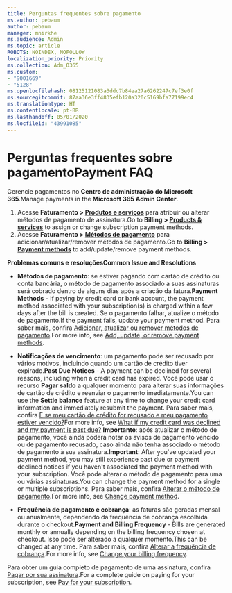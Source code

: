 ```yaml
---
title: Perguntas frequentes sobre pagamento
ms.author: pebaum
author: pebaum
manager: mnirkhe
ms.audience: Admin
ms.topic: article
ROBOTS: NOINDEX, NOFOLLOW
localization_priority: Priority
ms.collection: Adm_O365
ms.custom:
- "9001669"
- "5128"
ms.openlocfilehash: 08125121083a3ddc7b84ea27a6262247c7ef3e0f
ms.sourcegitcommit: 87aa36e3ff4835efb120a320c5169bfa77199ec4
ms.translationtype: HT
ms.contentlocale: pt-BR
ms.lasthandoff: 05/01/2020
ms.locfileid: "43991085"
---
```

# <a name="payment-faq"></a><span data-ttu-id="ca18d-102">Perguntas frequentes sobre pagamento</span><span class="sxs-lookup"><span data-stu-id="ca18d-102">Payment FAQ</span></span>

<span data-ttu-id="ca18d-103">Gerencie pagamentos no **Centro de administração do Microsoft 365**.</span><span class="sxs-lookup"><span data-stu-id="ca18d-103">Manage payments in the **Microsoft 365 Admin Center**.</span></span> 

1. <span data-ttu-id="ca18d-104">Acesse **Faturamento > [Produtos e serviços](https://go.microsoft.com/fwlink/p/?linkid=842054)** para atribuir ou alterar métodos de pagamento de assinatura.</span><span class="sxs-lookup"><span data-stu-id="ca18d-104">Go to **Billing > [Products & services](https://go.microsoft.com/fwlink/p/?linkid=842054)** to assign or change subscription payment methods.</span></span>
2. <span data-ttu-id="ca18d-105">Acesse **Faturamento > [Métodos de pagamento](https://go.microsoft.com/fwlink/p/?linkid=2018806)** para adicionar/atualizar/remover métodos de pagamento.</span><span class="sxs-lookup"><span data-stu-id="ca18d-105">Go to **Billing > [Payment methods](https://go.microsoft.com/fwlink/p/?linkid=2018806)** to add/update/remove payment methods.</span></span>

<span data-ttu-id="ca18d-106">**Problemas comuns e resoluções**</span><span class="sxs-lookup"><span data-stu-id="ca18d-106">**Common Issue and Resolutions**</span></span>

- <span data-ttu-id="ca18d-107">**Métodos de pagamento**: se estiver pagando com cartão de crédito ou conta bancária, o método de pagamento associado a suas assinaturas será cobrado dentro de alguns dias após a criação da fatura.</span><span class="sxs-lookup"><span data-stu-id="ca18d-107">**Payment Methods** - If paying by credit card or bank account, the payment method associated with your subscription(s) is charged within a few days after the bill is created.</span></span> <span data-ttu-id="ca18d-108">Se o pagamento falhar, atualize o método de pagamento.</span><span class="sxs-lookup"><span data-stu-id="ca18d-108">If the payment fails, update your payment method.</span></span> <span data-ttu-id="ca18d-109">Para saber mais, confira [Adicionar, atualizar ou remover métodos de pagamento](https://go.microsoft.com/fwlink/?linkid=2118133).</span><span class="sxs-lookup"><span data-stu-id="ca18d-109">For more info, see [Add, update, or remove payment methods](https://go.microsoft.com/fwlink/?linkid=2118133).</span></span>

- <span data-ttu-id="ca18d-110">**Notificações de vencimento**: um pagamento pode ser recusado por vários motivos, incluindo quando um cartão de crédito tiver expirado.</span><span class="sxs-lookup"><span data-stu-id="ca18d-110">**Past Due Notices** - A payment can be declined for several reasons, including when a credit card has expired.</span></span> <span data-ttu-id="ca18d-111">Você pode usar o recurso **Pagar saldo** a qualquer momento para alterar suas informações de cartão de crédito e reenviar o pagamento imediatamente.</span><span class="sxs-lookup"><span data-stu-id="ca18d-111">You can use the **Settle balance** feature at any time to change your credit card information and immediately resubmit the payment.</span></span> <span data-ttu-id="ca18d-112">Para saber mais, confira [E se meu cartão de crédito for recusado e meu pagamento estiver vencido?](https://docs.microsoft.com/microsoft-365/commerce/billing-and-payments/pay-for-your-subscription?view=o365-worldwide#what-if-my-credit-card-was-declined-and-my-payment-is-past-due)</span><span class="sxs-lookup"><span data-stu-id="ca18d-112">For more info, see [What if my credit card was declined and my payment is past due?](https://docs.microsoft.com/microsoft-365/commerce/billing-and-payments/pay-for-your-subscription?view=o365-worldwide#what-if-my-credit-card-was-declined-and-my-payment-is-past-due)</span></span> <span data-ttu-id="ca18d-113">**Importante**: após atualizar o método de pagamento, você ainda poderá notar os avisos de pagamento vencido ou de pagamento recusado, caso ainda não tenha associado o método de pagamento à sua assinatura.</span><span class="sxs-lookup"><span data-stu-id="ca18d-113">**Important**: After you've updated your payment method, you may still experience past due or payment declined notices if you haven't associated the payment method with your subscription.</span></span> <span data-ttu-id="ca18d-114">Você pode alterar o método de pagamento para uma ou várias assinaturas.</span><span class="sxs-lookup"><span data-stu-id="ca18d-114">You can change the payment method for a single or multiple subscriptions.</span></span> <span data-ttu-id="ca18d-115">Para saber mais, confira [Alterar o método de pagamento](https://docs.microsoft.com/microsoft-365/commerce/billing-and-payments/add-update-or-remove-credit-card-or-bank-account?view=o365-worldwide#change-a-payment-method).</span><span class="sxs-lookup"><span data-stu-id="ca18d-115">For more info, see [Change payment method](https://docs.microsoft.com/microsoft-365/commerce/billing-and-payments/add-update-or-remove-credit-card-or-bank-account?view=o365-worldwide#change-a-payment-method).</span></span>

- <span data-ttu-id="ca18d-116">**Frequência de pagamento e cobrança**: as faturas são geradas mensal ou anualmente, dependendo da frequência de cobrança escolhida durante o checkout.</span><span class="sxs-lookup"><span data-stu-id="ca18d-116">**Payment and Billing Frequency** - Bills are generated monthly or annually depending on the billing frequency chosen at checkout.</span></span> <span data-ttu-id="ca18d-117">Isso pode ser alterado a qualquer momento.</span><span class="sxs-lookup"><span data-stu-id="ca18d-117">This can be changed at any time.</span></span> <span data-ttu-id="ca18d-118">Para saber mais, confira [Alterar a frequência de cobrança](https://go.microsoft.com/fwlink/?linkid=2119148).</span><span class="sxs-lookup"><span data-stu-id="ca18d-118">For more info, see [Change your billing frequency](https://go.microsoft.com/fwlink/?linkid=2119148).</span></span>

<span data-ttu-id="ca18d-119">Para obter um guia completo de pagamento de uma assinatura, confira [Pagar por sua assinatura](https://docs.microsoft.com/microsoft-365/commerce/billing-and-payments/pay-for-your-subscription?view=o365-worldwide).</span><span class="sxs-lookup"><span data-stu-id="ca18d-119">For a complete guide on paying for your subscription, see [Pay for your subscription](https://docs.microsoft.com/microsoft-365/commerce/billing-and-payments/pay-for-your-subscription?view=o365-worldwide).</span></span>
